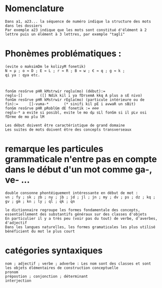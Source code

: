 # Nomenclature
	Dans a1, a23... la séquence de numéro indique la structure des mots dans les dossiers
	Par exemple a23 indique que les mots sont constitué d'élément à 2 lettre puis un élément à 3 lettres, par exemple "tagli"

# Phonèmes problématiques :
	(evite o maksimDm le kolizyM fonetik)
	N ≈ µ ; o ≈ D ; E ≈ L ; r ≈ R ; B ≈ w ; € ≈ q ; g ≈ k ;
	qi ya : qya etc.

# 
	fonGm resGrve pHR kMstrwir reglu(mo) (début):=                              reglu-[]		([] Ndik kil i ya fDrsemA kkq A plus a sE nivo)
	fonGm resGrve pHR kMstrwir rEgla(mo) (particule intérieure ou de fin):=     []-vuma-*		(* sinifi kil pE i avwaR un sBit)
	fonGm resGrve pHR pRoblGm dE fonetik := ∅∅∅
	reglu-* a evite si posibl, evite le mo dµ sLl fonGm si il pLv osi fDrme de mo plu lM

	Les début doivent être caractéristique de grand domaine
	Les suites de mots doivent être des concepts transverseaux

# remarque les particules grammaticale n'entre pas en compte dans le début d'un mot comme ga-, ve- ...
	double consonne phontéiquement intéressante en début de mot : 
	vn ; fy ; sk ; zb ; ny ; jb ; jd ; jl ; jn ; my ; dv ; ps ; dz ; kq ; gv ; gm ; kn ; ly ; ql ; qk ; qn

	le dictionnaire regroupe les formes fondamentale des concepts, essentiellement des substantifs généraux sur des classes d'objets
	En particulier il y a très peu (voir pas du tout) de verbe, d'averbes, d'adjectif
	Dans les langues naturelles, les formes gramaticales les plus utilisé bénéficient du mot le plus court

# catégories syntaxiques
	nom ; adjectif ; verbe ; adverbe : Les nom sont des classes et sont les objets élémentaires de construction conceptuelle
	pronom
	prépostion ; conjonction ; déterminant
	interjection